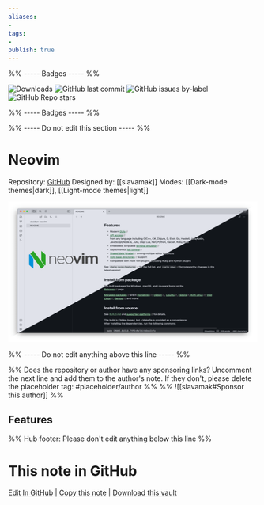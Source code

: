 ```yaml
---
aliases:
- 
tags: 
- 
publish: true
---
```


%% ----- Badges ----- %%

![Downloads](https://img.shields.io/badge/downloads-1473-573E7A?style=for-the-badge&logo=)
![GitHub last commit](https://img.shields.io/github/last-commit/slavamak/obsidian-neovim?color=573E7A&label=last%20update&logo=github&style=for-the-badge)
![GitHub issues by-label](https://img.shields.io/github/issues/slavamak/obsidian-neovim/help%20wanted?color=573E7A&logo=github&style=for-the-badge) 
![GitHub Repo stars](https://img.shields.io/github/stars/slavamak/obsidian-neovim?color=573E7A&logo=github&style=for-the-badge)

%% ----- Badges ----- %%

%% ----- Do not edit this section ----- %%

# Neovim

Repository: [GitHub](https://github.com/slavamak/obsidian-neovim)
Designed by: [[slavamak]]
Modes: [[Dark-mode themes|dark]], [[Light-mode themes|light]]



![screenshot](https://github.com/slavamak/obsidian-neovim/raw/HEAD/screenshot.png)

%% ----- Do not edit anything above this line ----- %% 

%% Does the repository or author have any sponsoring links? Uncomment the next line and add them to the author's note. If they don't, please delete the placeholder tag: #placeholder/author %%
%% ![[slavamak#Sponsor this author]] %%


## Features



%% Hub footer: Please don't edit anything below this line %%

# This note in GitHub

<span class="git-footer">[Edit In GitHub](https://github.dev/obsidian-community/obsidian-hub/blob/main/02%20-%20Community%20Expansions/02.05%20All%20Community%20Expansions/Themes/Neovim.md "git-hub-edit-note") | [Copy this note](https://raw.githubusercontent.com/obsidian-community/obsidian-hub/main/02%20-%20Community%20Expansions/02.05%20All%20Community%20Expansions/Themes/Neovim.md "git-hub-copy-note") | [Download this vault](https://github.com/obsidian-community/obsidian-hub/archive/refs/heads/main.zip "git-hub-download-vault") </span>
